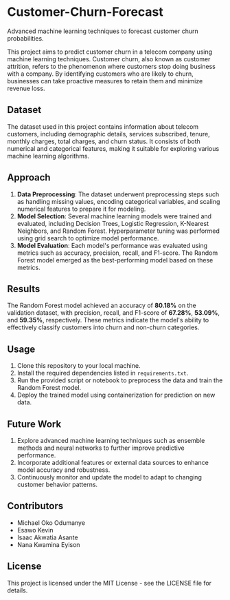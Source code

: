 # Customer-Churn-Forecast
Advanced machine learning techniques to forecast customer churn probabilities.

This project aims to predict customer churn in a telecom company using machine learning techniques. Customer churn, also known as customer attrition, refers to the phenomenon where customers stop doing business with a company. By identifying customers who are likely to churn, businesses can take proactive measures to retain them and minimize revenue loss.

## Dataset
The dataset used in this project contains information about telecom customers, including demographic details, services subscribed, tenure, monthly charges, total charges, and churn status. It consists of both numerical and categorical features, making it suitable for exploring various machine learning algorithms.

## Approach
1. **Data Preprocessing**: The dataset underwent preprocessing steps such as handling missing values, encoding categorical variables, and scaling numerical features to prepare it for modeling.
2. **Model Selection**: Several machine learning models were trained and evaluated, including Decision Trees, Logistic Regression, K-Nearest Neighbors, and Random Forest. Hyperparameter tuning was performed using grid search to optimize model performance.
3. **Model Evaluation**: Each model's performance was evaluated using metrics such as accuracy, precision, recall, and F1-score. The Random Forest model emerged as the best-performing model based on these metrics.

## Results
The Random Forest model achieved an accuracy of **80.18%** on the validation dataset, with precision, recall, and F1-score of **67.28%**, **53.09%**, and **59.35%**, respectively. These metrics indicate the model's ability to effectively classify customers into churn and non-churn categories.

## Usage
1. Clone this repository to your local machine.
2. Install the required dependencies listed in `requirements.txt`.
3. Run the provided script or notebook to preprocess the data and train the Random Forest model.
4. Deploy the trained model using containerization for prediction on new data.

## Future Work
1. Explore advanced machine learning techniques such as ensemble methods and neural networks to further improve predictive performance.
2. Incorporate additional features or external data sources to enhance model accuracy and robustness.
3. Continuously monitor and update the model to adapt to changing customer behavior patterns.

## Contributors
- Michael Oko Odumanye
- Esawo Kevin
- Isaac Akwatia Asante
- Nana Kwamina Eyison

## License
This project is licensed under the MIT License - see the LICENSE file for details.
